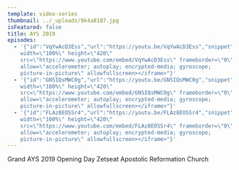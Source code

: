 ```yaml
---
template: video-series
thumbnail: ../_uploads/9k4a8187.jpg
isFeatured: false
title: AYS 2019
episodes:
  - '{"id":"VqYwAcD3Ess","url":"https://youtu.be/VqYwAcD3Ess","snippet":{},"embed":"<iframe
    width=\"100%\" height=\"420\"
    src=\"https://www.youtube.com/embed/VqYwAcD3Ess\" frameborder=\"0\"
    allow=\"accelerometer; autoplay; encrypted-media; gyroscope;
    picture-in-picture\" allowfullscreen></iframe>"}'
  - '{"id":"GN5IQsMWC0g","url":"https://youtu.be/GN5IQsMWC0g","snippet":{},"embed":"<iframe
    width=\"100%\" height=\"420\"
    src=\"https://www.youtube.com/embed/GN5IQsMWC0g\" frameborder=\"0\"
    allow=\"accelerometer; autoplay; encrypted-media; gyroscope;
    picture-in-picture\" allowfullscreen></iframe>"}'
  - '{"id":"FLAz8EOSSr4","url":"https://youtu.be/FLAz8EOSSr4","snippet":{},"embed":"<iframe
    width=\"100%\" height=\"420\"
    src=\"https://www.youtube.com/embed/FLAz8EOSSr4\" frameborder=\"0\"
    allow=\"accelerometer; autoplay; encrypted-media; gyroscope;
    picture-in-picture\" allowfullscreen></iframe>"}'
---
```

Grand AYS 2019 Opening Day Zetseat Apostolic Reformation Church